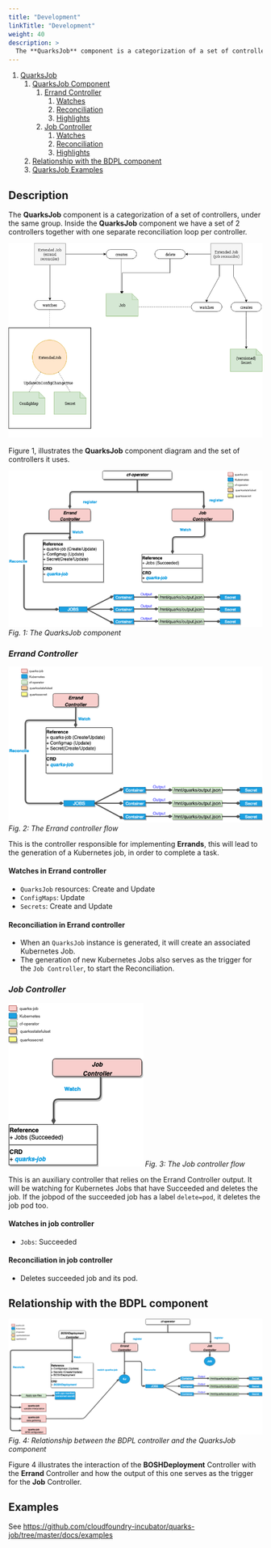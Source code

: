 ```yaml
---
title: "Development"
linkTitle: "Development"
weight: 40
description: >
  The **QuarksJob** component is a categorization of a set of controllers, under the same group. Inside the **QuarksJob** component we have a set of 2 controllers together with one separate reconciliation loop per controller.
---
```


1. [QuarksJob](#quarksjob)
   1. [QuarksJob Component](#quarksjob-component)
      1. [Errand Controller](#errand-controller)
         1. [Watches](#watches-in-errand-controller)
         2. [Reconciliation](#reconciliation-in-errand-controller)
         3. [Highlights](#highlights-in-errand-controller)
      2. [Job Controller](#job-controller)
         1. [Watches](#watches-in-job-controller)
         2. [Reconciliation](#reconciliation-in-job-controller)
         3. [Highlights](#highlights-in-job-controller)
   2. [Relationship with the BDPL component](#relationship-with-the-bdpl-component)
   3. [QuarksJob Examples](#quarksjob-examples)

## Description

The **QuarksJob** component is a categorization of a set of controllers, under the same group. Inside the **QuarksJob** component we have a set of 2 controllers together with one separate reconciliation loop per controller.


![flow-quarks-job](quarks_deployment_flow-QuarksJob.png)

Figure 1, illustrates the **QuarksJob** component diagram and the set of controllers it uses.

![flow-quarks-job](quarks_ejobcomponent_flow.png)
*Fig. 1: The QuarksJob component*

### **_Errand Controller_**

![errand-controller-flow](quarks_ejoberrandcontroller_flow.png)
*Fig. 2: The Errand controller flow*

This is the controller responsible for implementing **Errands**, this will lead to the generation of a Kubernetes job, in order to complete a task.

#### Watches in Errand controller

- `QuarksJob` resources: Create and Update
- `ConfigMaps`: Update
- `Secrets`: Create and Update

#### Reconciliation in Errand controller

- When an `QuarksJob` instance is generated, it will create an associated Kubernetes Job.
- The generation of new Kubernetes Jobs also serves as the trigger for the `Job Controller`, to start the Reconciliation.

### **_Job Controller_**

![job-controller-flow](quarks_ejobjobcontroller_flow.png)
*Fig. 3: The Job controller flow*

This is an auxiliary controller that relies on the Errand Controller output. It will be watching for Kubernetes Jobs that have Succeeded and deletes the job. If the jobpod of the succeeded job has a label `delete=pod`, it deletes the job pod too.

#### Watches in job controller

- `Jobs`: Succeeded

#### Reconciliation in job controller

- Deletes succeeded job and its pod.

## Relationship with the BDPL component

![bdpl-qjob-relationship](quarks_bdpl_and_ejob_flow.png)
*Fig. 4: Relationship between the BDPL controller and the QuarksJob component*

Figure 4 illustrates the interaction of the **BOSHDeployment** Controller with the **Errand** Controller and how the output of this one serves as the trigger for the **Job** Controller.

## Examples

See https://github.com/cloudfoundry-incubator/quarks-job/tree/master/docs/examples
